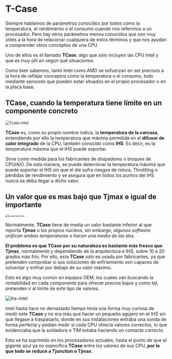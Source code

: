 # T-Case

Siempre hablamos de parámetros conocidos por todos como la temperatura, el rendimiento o el consumo cuando nos referimos a un procesador. Pero hay otros parámetros menos conocidos que son muy útiles a la hora de relacionar cualquiera de estos términos y que nos ayudan a comprender otros conceptos de una CPU. 

Uno de ellos es el llamado **TCase**, algo que solo incluyen las CPU Intel y que es muy útil en según qué situaciones.

Como bien sabemos, tanto Intel como AMD se esfuerzan en ser precisos a la hora de reflejar conceptos como la temperatura o el consumo, todo mediante sensores que pueden estar situados en el propio procesador o en la placa base.

## TCase, cuando la temperatura tiene límite en un componente concreto

<img src="https://hardzone.es/app/uploads-hardzone.es/2020/05/Tcase-Intel.jpg" alt="Tcase-Intel" style="zoom: 80%;" />

**TCase** es, como su propio nombre indica, la **temperatura de la carcasa**, entendiendo por ello la temperatura que máxima permitida en el **difusor de calor integrado** de la CPU, también conocido como **IHS**. Es decir, es la temperatura máxima que el IHS puede soportar.

Sirve como medida para los fabricantes de disipadores o bloques de CPU/AIO.  De esta manera, se puede determinar la temperatura máxima que puede soportar el IHS sin que el die sufra riesgos de rotura, Throttling o pérdidas de rendimiento y se asegura que en todos los puntos del IHS nunca se deba llegar a dicho valor.

## Un valor que es mas bajo que Tjmax e igual de importante

<img src="https://hardzone.es/app/uploads-hardzone.es/2020/05/Intel-TCase.jpg" alt="tjcase-tjunction" style="zoom: 50%;" />

Normalmente, **TCase** tiene de media un valor bastante inferior al que reporta **Tjmax** o los propios núcleos, sin embargo, *algunos software unifican ambas temperaturas o hacen una media de las dos*.

**El problema es que TCase por su naturaleza es bastante más fresco que Tjmax**, normalmente y dependiendo de la arquitectura e IHS, sobre 10 a 20 grados más frío. Por ello, esta **TCase** solo es usada por fabricantes, ya que pretenden comprobar si sus soluciones de enfriamiento son capaces de solventar y enfriar por debajo de su valor máximo.

Esto es algo muy común en equipos OEM, los cuales van buscando la rentabilidad en cada componente para ofrecer precios bajos y como tal, pretenden ir al límite de este tipo de valores.

![ihs-intel](https://hardzone.es/app/uploads-hardzone.es/2020/05/Intel_Pentium_4_2.80A-4014.jpg)

Intel hasta hace no demasiado tiempo tenía una forma muy curiosa de medir este **TCase** y no era más que hacer un pequeño agujero en el IHS sin que llegase a traspasarlo, donde en sus instalaciones entraba una sonda de forma perfecta y podían medir si cada CPU ofrecía valores correctos, lo que evidenciaba que la soldadura o TIM estaba haciendo un contacto correcto.



Esto se ha suprimido en los procesadores actuales, hasta el punto de que el gigante azul ya no especifica **TCase** entre los valores de sus CPU, **por lo que todo se reduce a Tjunction o Tjmax**.